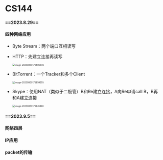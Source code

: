# CS144

#### ==**2023.8.29**==

#### 四种网络应用

-   Byte Stream：两个端口互相读写

-   HTTP：先建立连接再读写

    <img src="/Users/apple/Desktop/OnePerDay.github.io/assets/image-20230830175805935.png" alt="image-20230830175805935" style="zoom:50%;" />

-   BitTorrent：一个Tracker和多个Client

    <img src="/Users/apple/Desktop/OnePerDay.github.io/assets/image-20230830175859555.png" alt="image-20230830175859555" style="zoom:50%;" />

-   Skype：使用NAT（类似于二极管）B和Re建立连接，A向Re申请call B，B再和A建立连接

    <img src="/Users/apple/Desktop/OnePerDay.github.io/assets/image-20230830175941448.png" alt="image-20230830175941448" style="zoom:50%;" />

#### ==**2023.9.5**==

#### 网络四层

#### IP应用

#### packet的传输
